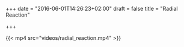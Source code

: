 +++
date = "2016-06-01T14:26:23+02:00"
draft = false
title = "Radial Reaction"

+++

{{< mp4 src="videos/radial_reaction.mp4" >}}

